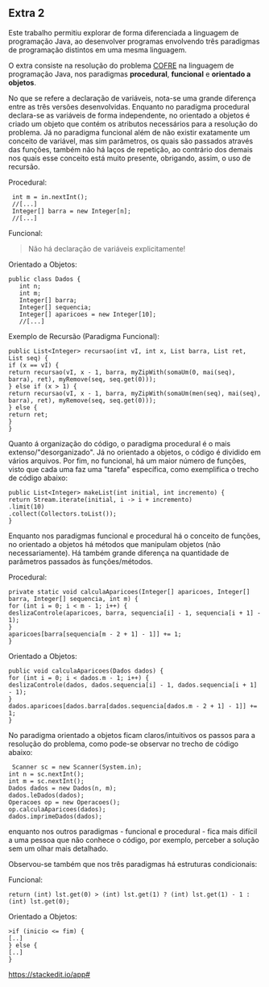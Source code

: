 ## Extra 2
Este trabalho permitiu explorar de forma diferenciada a linguagem de programação Java, ao desenvolver programas envolvendo três paradigmas de programação distintos em uma mesma linguagem.

O extra consiste na resolução do problema [COFRE](https://olimpiada.ic.unicamp.br/pratique/p1/2017/f1/cofre/) na linguagem de programação Java, nos paradigmas **procedural**, **funcional** e **orientado a objetos**.

No que se refere a declaração de variáveis, nota-se uma grande diferença entre as três versões desenvolvidas. Enquanto no paradigma procedural declara-se as variáveis de forma independente, no orientado a objetos é criado um objeto que contém os atributos necessários para a resolução do problema. Já no paradigma funcional além de não existir exatamente um conceito de variável, mas sim parâmetros, os quais são passados através das funções, também não há laços de repetição, ao contrário dos demais nos quais esse conceito está muito presente, obrigando, assim, o uso de recursão.

Procedural:
```int n = in.nextInt();
 int m = in.nextInt();
 //[...]
 Integer[] barra = new Integer[n];
 //[...]
 ```

Funcional:
> Não há declaração de variáveis explicitamente!

Orientado a Objetos:
```
public class Dados {
   int n;
   int m;
   Integer[] barra;
   Integer[] sequencia;
   Integer[] aparicoes = new Integer[10];
   //[...]
```

Exemplo de Recursão (Paradigma Funcional):
```
public List<Integer> recursao(int vI, int x, List barra, List ret, List seq) {
if (x == vI) {
return recursao(vI, x - 1, barra, myZipWith(somaUm(0, mai(seq), barra), ret), myRemove(seq, seq.get(0)));
} else if (x > 1) {
return recursao(vI, x - 1, barra, myZipWith(somaUm(men(seq), mai(seq), barra), ret), myRemove(seq, seq.get(0)));
} else {
return ret;
}
}
```

Quanto á organização do código, o paradigma procedural é o mais extenso/"desorganizado". Já no orientado a objetos, o código é dividido em vários arquivos. Por fim, no funcional, há um maior número de funções, visto que cada uma faz uma "tarefa" específica, como exemplifica o trecho de código abaixo:
```
public List<Integer> makeList(int initial, int incremento) {
return Stream.iterate(initial, i -> i + incremento)
.limit(10)
.collect(Collectors.toList());
}
```

Enquanto nos paradigmas funcional e procedural há o conceito de funções, no orientado a objetos há métodos que manipulam objetos (não necessariamente). Há também grande diferença na quantidade de parâmetros passados às funções/métodos.

Procedural:
```
private static void calculaAparicoes(Integer[] aparicoes, Integer[] barra, Integer[] sequencia, int m) {
for (int i = 0; i < m - 1; i++) {
deslizaControle(aparicoes, barra, sequencia[i] - 1, sequencia[i + 1] - 1);
}
aparicoes[barra[sequencia[m - 2 + 1] - 1]] += 1;
}
```

Orientado a Objetos:
```
public void calculaAparicoes(Dados dados) {
for (int i = 0; i < dados.m - 1; i++) {
deslizaControle(dados, dados.sequencia[i] - 1, dados.sequencia[i + 1] - 1);
}
dados.aparicoes[dados.barra[dados.sequencia[dados.m - 2 + 1] - 1]] += 1;
}
```

No paradigma orientado a objetos ficam claros/intuitivos os passos para a resolução do problema, como pode-se observar no trecho de código abaixo:
```
 Scanner sc = new Scanner(System.in);
int n = sc.nextInt();
int m = sc.nextInt();
Dados dados = new Dados(n, m);
dados.leDados(dados);
Operacoes op = new Operacoes();
op.calculaAparicoes(dados);
dados.imprimeDados(dados);
```
enquanto nos outros paradigmas - funcional e procedural - fica mais difícil a uma pessoa que não conhece o código, por exemplo, perceber a solução sem um olhar mais detalhado.

Observou-se também que nos três paradigmas há estruturas condicionais:

Funcional:
```
return (int) lst.get(0) > (int) lst.get(1) ? (int) lst.get(1) - 1 : (int) lst.get(0);
```
Orientado a Objetos:
```
>if (inicio <= fim) {
[..]
} else {
[..]
}
```

https://stackedit.io/app#
